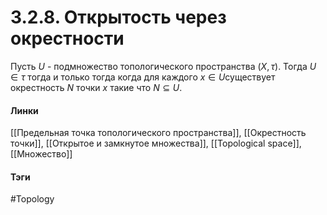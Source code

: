 # 3.2.8. Открытость через окрестности
Пусть $U$ - подмножество топологического пространства $(X,\tau)$. Тогда $U\in\tau$ тогда и только тогда когда для каждого $x\in U$существует окрестность $N$ точки $x$ такие что $N\subseteq U$.

#### Линки
[[Предельная точка топологического пространства]],
[[Окрестность точки]],
[[Открытое и замкнутое множества]],
[[Topological space]],
[[Множество]]
#### Тэги 
 #Topology